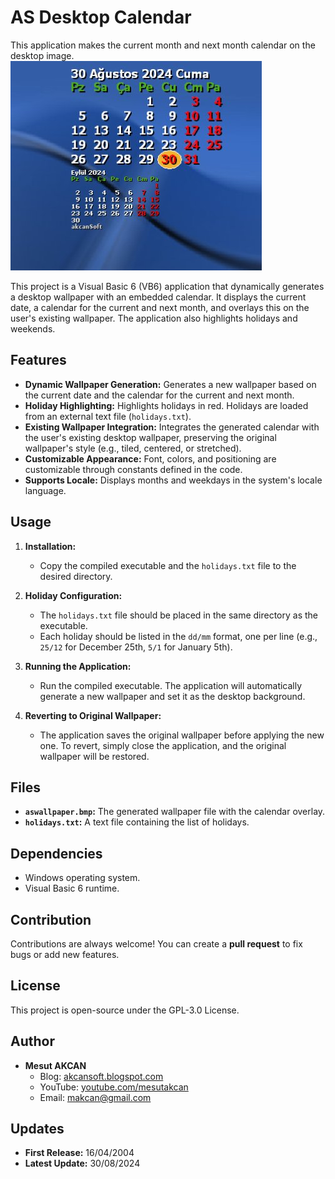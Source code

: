 # AS Desktop Calendar
This application makes the current month and next month calendar on the desktop image.
![Screenshot](https://github.com/akcansoft/Desktop-Calendar/blob/main/ss-1.jpg)

This project is a Visual Basic 6 (VB6) application that dynamically generates a desktop wallpaper with an embedded calendar.
It displays the current date, a calendar for the current and next month, and overlays this on the user's existing wallpaper.
The application also highlights holidays and weekends.

## Features

- **Dynamic Wallpaper Generation:** Generates a new wallpaper based on the current date and the calendar for the current and next month.
- **Holiday Highlighting:** Highlights holidays in red. Holidays are loaded from an external text file (`holidays.txt`).
- **Existing Wallpaper Integration:** Integrates the generated calendar with the user's existing desktop wallpaper, preserving the original wallpaper's style (e.g., tiled, centered, or stretched).
- **Customizable Appearance:** Font, colors, and positioning are customizable through constants defined in the code.
- **Supports Locale:** Displays months and weekdays in the system's locale language.

## Usage

1. **Installation:**
   - Copy the compiled executable and the `holidays.txt` file to the desired directory.

2. **Holiday Configuration:**
   - The `holidays.txt` file should be placed in the same directory as the executable.
   - Each holiday should be listed in the `dd/mm` format, one per line (e.g., `25/12` for December 25th, `5/1` for January 5th).

3. **Running the Application:**
   - Run the compiled executable. The application will automatically generate a new wallpaper and set it as the desktop background.

4. **Reverting to Original Wallpaper:**
   - The application saves the original wallpaper before applying the new one. To revert, simply close the application, and the original wallpaper will be restored.

## Files

- **`aswallpaper.bmp`:** The generated wallpaper file with the calendar overlay.
- **`holidays.txt`:** A text file containing the list of holidays.

## Dependencies

- Windows operating system.
- Visual Basic 6 runtime.

## Contribution
Contributions are always welcome! You can create a **pull request** to fix bugs or add new features.

## License

This project is open-source under the GPL-3.0 License.

## Author

- **Mesut AKCAN**  
  - Blog: [akcansoft.blogspot.com](http://akcansoft.blogspot.com)  
  - YouTube: [youtube.com/mesutakcan](http://youtube.com/mesutakcan)  
  - Email: [makcan@gmail.com](mailto:makcan@gmail.com)

## Updates

- **First Release:** 16/04/2004
- **Latest Update:** 30/08/2024

